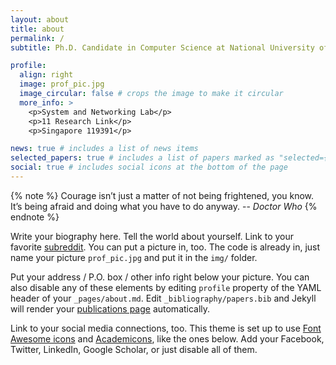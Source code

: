 ```yaml
---
layout: about
title: about
permalink: /
subtitle: Ph.D. Candidate in Computer Science at National University of Singapore

profile:
  align: right
  image: prof_pic.jpg
  image_circular: false # crops the image to make it circular
  more_info: >
    <p>System and Networking Lab</p>
    <p>11 Research Link</p>
    <p>Singapore 119391</p>

news: true # includes a list of news items
selected_papers: true # includes a list of papers marked as "selected={true}"
social: true # includes social icons at the bottom of the page
---
```


{% note %}
Courage isn’t just a matter of not being frightened, you know. 
It’s being afraid and doing what you have to do anyway.
-- *Doctor Who*
{% endnote %}

Write your biography here. Tell the world about yourself. Link to your favorite [subreddit](http://reddit.com). You can put a picture in, too. The code is already in, just name your picture `prof_pic.jpg` and put it in the `img/` folder.

Put your address / P.O. box / other info right below your picture. You can also disable any of these elements by editing `profile` property of the YAML header of your `_pages/about.md`. Edit `_bibliography/papers.bib` and Jekyll will render your [publications page](/al-folio/publications/) automatically.

Link to your social media connections, too. This theme is set up to use [Font Awesome icons](https://fontawesome.com/) and [Academicons](https://jpswalsh.github.io/academicons/), like the ones below. Add your Facebook, Twitter, LinkedIn, Google Scholar, or just disable all of them.
